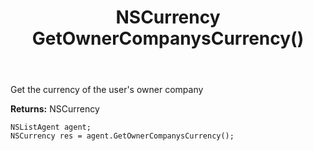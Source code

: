 ﻿---
uid: crmscript_ref_NSListAgent_GetOwnerCompanysCurrency
title: NSCurrency GetOwnerCompanysCurrency()
intellisense: NSListAgent.GetOwnerCompanysCurrency
keywords: NSListAgent, GetOwnerCompanysCurrency
so.topic: reference
---

Get the currency of the user's owner company


**Returns:** NSCurrency

```crmscript
NSListAgent agent;
NSCurrency res = agent.GetOwnerCompanysCurrency();
```

